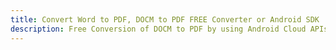 ---title: Convert Word to PDF, DOCM to PDF FREE Converter or Android SDKdescription: Free Conversion of DOCM to PDF by using Android Cloud APIs & SDKs. Also Create, Edit & Render Microsoft Word & OpenOffice documents in the Cloud.---